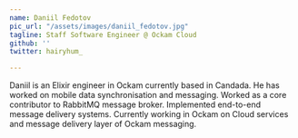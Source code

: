 ```yaml
---
name: Daniil Fedotov
pic_url: "/assets/images/daniil_fedotov.jpg"
tagline: Staff Software Engineer @ Ockam Cloud
github: ''
twitter: hairyhum_

---
```

Daniil is an Elixir engineer in Ockam currently based in Candada. He has worked on mobile data synchronisation and messaging. Worked as a core contributor to RabbitMQ message broker. Implemented end-to-end message delivery systems. Currently working in Ockam on Cloud services and message delivery layer of Ockam messaging.